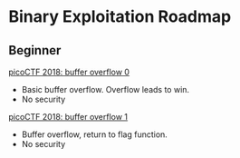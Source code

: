 # Binary Exploitation Roadmap

## Beginner 

[picoCTF 2018: buffer overflow 0](https://github.com/MontyHull/CTF/tree/master/picoCTF2018/binary/buffer_overflow_0)
- Basic buffer overflow. Overflow leads to win. 
- No security

[picoCTF 2018: buffer overflow 1](https://github.com/MontyHull/CTF/tree/master/picoCTF2018/binary/buffer_overflow_1)
- Buffer overflow, return to flag function. 
- No security

